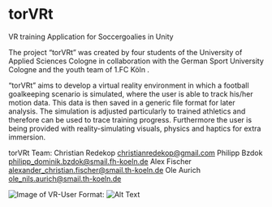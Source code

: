 # torVRt
VR training Application for Soccergoalies in Unity

The project “torVRt” was created by four students of the University of Applied Sciences
Cologne in collaboration with the German Sport University Cologne and the youth team of
1.FC Köln .

“torVRt” aims to develop a virtual reality environment in which a football goalkeeping
scenario is simulated, where the user is able to track his/her motion data. This data is then
saved in a generic file format for later analysis. The simulation is adjusted particularly to
trained athletics and therefore can be used to trace training progress. Furthermore the user
is being provided with reality-simulating visuals, physics and haptics for extra immersion. 

torVRt Team:
Christian Redekop <christianredekop@gmail.com>
Philipp Bzdok <philipp_dominik.bzdok@smail.fh-koeln.de>
Alex Fischer <alexander_christian.fischer@smail.th-koeln.de>
Ole Aurich <ole_nils.aurich@smail.th-koeln.de>

![Image of VR-User](/images/logo.png)
Format: ![Alt Text](url)
